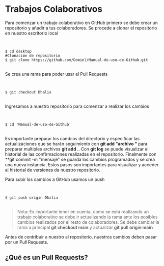 # Trabajos Colaborativos  
Para comenzar un trabajo colaborativo en GitHub primero se debe crear un repositorio y añadir a tus colaboradores. 
Se procede a clonar el repositorio en nuestro escritorio local 
<pre>  
<code class="language-bash">
$ cd desktop
#Clonación de repositorio 
$ git clone https://github.com/Dominl/Manual-de-uso-de-Github.git 
</code>  
</pre>
Se crea una rama para poder usar el Pull Requests
<pre>  
<code class="language-bash">
$ git checkout Dhalia
</code>  
</pre>
Ingresamos a nuestro repositorio para comenzar a realizar los cambios
<pre>  
<code class="language-bash">
$ cd 'Manual-de-uso-de-Github'
</code>  
</pre>
Es importante preparar los cambios del directorio y especificar las actualizaciones que se harán seguimiento con **git add  "archivo "** para preparar multiples archivos **git add .**.
Con **git log** se puede visualizar el historial de las confirmaciones realizadas en el repositorio.
Finalmente con **git commit -m "mensaje" se guarda los cambios programados  y se crea una nueva instancia.
Estos pasos son importantes para visualizar y acceder al historial de versiones de nuestro repositorio.

Para subir los cambios a GitHub usamos un push
<pre>  
<code class="language-bash">
$ git push origin Dhalia
</code>  
</pre>
> Nota: Es importante tener en cuenta, como se está realizando un trabajo colaborativo se debe ir actualizando la rama ante los posibles cambios realizados por el resto de colaboradores. Se debe cambiar la rama a principal **git checkout main** y actualizar **git pull origin main**

Antes de contribuir a nuestro al repositorio, nuestros cambios deben pasar por un Pull Requests.
## ¿Qué es un Pull Requests? 
